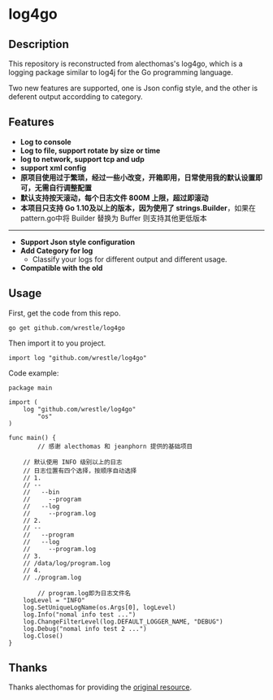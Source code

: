 # log4go

## Description

This repository is reconstructed from alecthomas's log4go, which is a logging package similar to log4j for the Go programming language.

Two new features are supported, one is Json config style, and the other is deferent output accordding to category.

## Features

-   **Log to console**
-   **Log to file, support rotate by size or time**
-   **log to network, support tcp and udp**
-   **support xml config**
-   **原项目使用过于繁琐，经过一些小改变，开箱即用，日常使用我的默认设置即可，无需自行调整配置**
-   **默认支持按天滚动，每个日志文件 800M 上限，超过即滚动**
-   **本项目只支持 Go 1.10及以上的版本，因为使用了 strings.Builder**，如果在 pattern.go中将 Builder 替换为 Buffer 则支持其他更低版本

---------------------------

-   **Support Json style configuration**
-   **Add Category for log**
    * Classify your logs for different output and different usage.
-   **Compatible with the old**

## Usage

First, get the code from this repo. 

```go get github.com/wrestle/log4go```

Then import it to you project.

```import log "github.com/wrestle/log4go"```



Code example:

```
package main

import (
	log "github.com/wrestle/log4go"
        "os"	
)

func main() {
        // 感谢 alecthomas 和 jeanphorn 提供的基础项目

	// 默认使用 INFO 级别以上的日志
	// 日志位置有四个选择，按顺序自动选择
	// 1. 
	// --
	//   --bin
	//     --program
	//   --log
	//     --program.log
	// 2. 
	// --
	//   --program
	//   --log
	//     --program.log
	// 3.
	// /data/log/program.log
	// 4.
	// ./program.log
	
        // program.log即为日志文件名
	logLevel = "INFO"
    log.SetUniqueLogName(os.Args[0], logLevel)
	log.Info("nomal info test ...")
	log.ChangeFilterLevel(log.DEFAULT_LOGGER_NAME, "DEBUG")
	log.Debug("nomal info test 2 ...")
	log.Close()
}

```

 


## Thanks

Thanks alecthomas for providing the [original resource](https://github.com/alecthomas/log4go).
